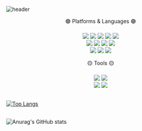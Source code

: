 ![header](https://capsule-render.vercel.app/api?type=waving&color=auto&height=300&section=header&text=Sooozz%20Github!&fontSize=90&animation=fadeIn&fontAlignY=38&&descAlignY=51&descAlign=62)
<p align='center'>
  🟣 Platforms & Languages 🟣<br><br>
  <img src="https://img.shields.io/badge/JAVA-007396?style=flat&logo=JAVA&logoColor=white"/>
  <img src="https://img.shields.io/badge/HTML5-E34F26?style=flat&logo=HTML5&logoColor=white"/>
  <img src="https://img.shields.io/badge/CSS3-1572B6?style=flat&logo=CSS3&logoColor=white"/>
  <img src="https://img.shields.io/badge/JavaScript-F7DF1E?style=flat&logo=JavaScript&logoColor=white"/>
  <img src="https://img.shields.io/badge/jQuery-0769AD?style=flat&logo=jQuery&logoColor=white"/> <br>
  
  <img src="https://img.shields.io/badge/MySQL-4479A1?style=flat&logo=MySQL&logoColor=white"/>
  <img src="https://img.shields.io/badge/AWS-232F3E?style=flat&logo=Amazon AWS&logoColor=white"/>
  <img src="https://img.shields.io/badge/Spring-6DB33F?style=flat&logo=Spring&logoColor=white"/>
  <img src="https://img.shields.io/badge/Bootstrap-7952B3?style=flat&logo=Bootstrap&logoColor=white"/> <br>
  <img src="https://img.shields.io/badge/Python-3776AB?style=flat&logo=Python&logoColor=white"/>
  <img src="https://img.shields.io/badge/Google Colab-F9AB00?style=flat&logo=Google Colab&logoColor=white"/>
  <img src="https://img.shields.io/badge/Jupyter-F37626?style=flat&logo=Jupyter&logoColor=white"/>
</p>
<p align='center'>
  🟡 Tools 🟡<br><br>
  <img src="https://img.shields.io/badge/Eclipse-2C2255?style=flat&logo=Eclipse IDE&logoColor=white"/>
  <img src="https://img.shields.io/badge/Visual Studio Code-007ACC?style=flat&logo=Visual Studio Code&logoColor=white"/> <br>

  <img src="https://img.shields.io/badge/Tomcat-F8DC75?style=flat&logo=Apache Tomcat&logoColor=white"/>
  <img src="https://img.shields.io/badge/GitHub-181717?style=flat&logo=GitHub&logoColor=white"/> <br><br>
</p>


[![Top Langs](https://github-readme-stats.vercel.app/api/top-langs/?username=sooozz&layout=compact)](https://github.com/sooozz/github-readme-stats)<br><br>

![Anurag's GitHub stats](https://github-readme-stats.vercel.app/api?username=sooozz&show_icons=true)<br><br>
